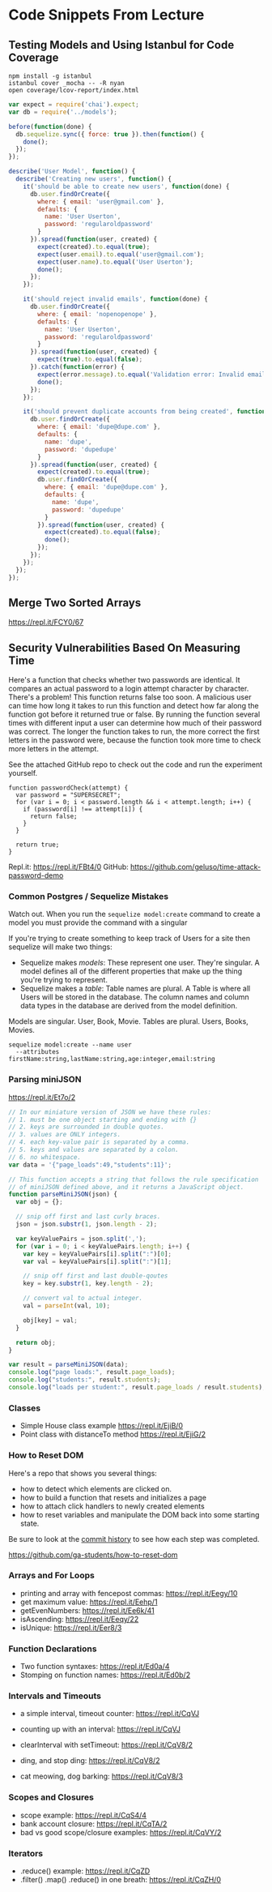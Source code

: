 # Code Snippets From Lecture

## Testing Models and Using Istanbul for Code Coverage

```
npm install -g istanbul
istanbul cover _mocha -- -R nyan
open coverage/lcov-report/index.html
```

```js
var expect = require('chai').expect;
var db = require('../models');

before(function(done) {
  db.sequelize.sync({ force: true }).then(function() {
    done();
  });
});

describe('User Model', function() {
  describe('Creating new users', function() {
    it('should be able to create new users', function(done) {
      db.user.findOrCreate({
        where: { email: 'user@gmail.com' },
        defaults: {
          name: 'User Userton',
          password: 'regularoldpassword'
        }
      }).spread(function(user, created) {
        expect(created).to.equal(true);
        expect(user.email).to.equal('user@gmail.com');
        expect(user.name).to.equal('User Userton');
        done();
      });
    });

    it('should reject invalid emails', function(done) {
      db.user.findOrCreate({
        where: { email: 'nopenopenope' },
        defaults: {
          name: 'User Userton',
          password: 'regularoldpassword'
        }
      }).spread(function(user, created) {
        expect(true).to.equal(false);
      }).catch(function(error) {
        expect(error.message).to.equal('Validation error: Invalid email address');
        done();
      });
    });

    it('should prevent duplicate accounts from being created', function(done) {
      db.user.findOrCreate({
        where: { email: 'dupe@dupe.com' },
        defaults: {
          name: 'dupe',
          password: 'dupedupe'
        }
      }).spread(function(user, created) {
        expect(created).to.equal(true);
        db.user.findOrCreate({
          where: { email: 'dupe@dupe.com' },
          defaults: {
            name: 'dupe',
            password: 'dupedupe'
          }
        }).spread(function(user, created) {
          expect(created).to.equal(false);
          done();
        });
      });
    });
  });
});
```

## Merge Two Sorted Arrays

<https://repl.it/FCY0/67>

## Security Vulnerabilities Based On Measuring Time
Here's a function that checks whether two passwords are identical. It compares
an actual password to a login attempt character by character. There's a problem!
This function returns false too soon. A malicious user can time how long it takes
to run this function and detect how far along the function got before it returned
true or false. By running the function several times with different input a user
can determine how much of their password was correct. The longer the function takes
to run, the more correct the first letters in the password were, because the function
took more time to check more letters in the attempt.

See the attached GitHub repo to check out the code and run the experiment yourself.

```
function passwordCheck(attempt) {
  var password = "SUPERSECRET";
  for (var i = 0; i < password.length && i < attempt.length; i++) {
    if (password[i] !== attempt[i]) {
      return false;
    }
  }

  return true;
}
```
Repl.it: <https://repl.it/FBt4/0>
GitHub: <https://github.com/geluso/time-attack-password-demo>

<script src="//repl.it/embed/FBt4/0.js"></script>

### Common Postgres / Sequelize Mistakes

Watch out. When you run the `sequelize model:create` command to create a model
you must provide the command with a singular

If you're trying to create something to keep track of Users for a site then
sequelize will make two things:

- Sequelize makes *models*: These represent one user. They're singular. A model defines all
of the different properties that make up the thing you're trying to represent.
- Sequelize makes a *table*: Table names are plural. A Table is where all Users
will be stored in the database. The column names and column data types in the
database are derived from the model definition.

Models are singular. User, Book, Movie.
Tables are plural. Users, Books, Movies.

```
sequelize model:create --name user
  --attributes firstName:string,lastName:string,age:integer,email:string
```



### Parsing miniJSON
<script src="//repl.it/embed/Et7o/65.js"></script>

<https://repl.it/Et7o/2>

```js
// In our miniature version of JSON we have these rules:
// 1. must be one object starting and ending with {}
// 2. keys are surrounded in double quotes.
// 3. values are ONLY integers.
// 4. each key-value pair is separated by a comma.
// 5. keys and values are separated by a colon.
// 6. no whitespace.
var data = '{"page_loads":49,"students":11}';

// This function accepts a string that follows the rule specification
// of miniJSON defined above, and it returns a JavaScript object.
function parseMiniJSON(json) {
  var obj = {};

  // snip off first and last curly braces.
  json = json.substr(1, json.length - 2);

  var keyValuePairs = json.split(',');
  for (var i = 0; i < keyValuePairs.length; i++) {
    var key = keyValuePairs[i].split(":")[0];
    var val = keyValuePairs[i].split(":")[1];

    // snip off first and last double-qoutes
    key = key.substr(1, key.length - 2);

    // convert val to actual integer.
    val = parseInt(val, 10);

    obj[key] = val;
  }

  return obj;
}

var result = parseMiniJSON(data);
console.log("page loads:", result.page_loads);
console.log("students:", result.students);
console.log("loads per student:", result.page_loads / result.students);
```

### Classes
- Simple House class example <https://repl.it/EjiB/0>
- Point class with distanceTo method <https://repl.it/EjiG/2>

### How to Reset DOM
Here's a repo that shows you several things:
- how to detect which elements are clicked on.
- how to build a function that resets and initializes a page
- how to attach click handlers to newly created elements
- how to reset variables and manipulate the DOM back into
  some starting state.

Be sure to look at the [commit history](https://github.com/ga-students/how-to-reset-dom/commits/master)
to see how each step was completed.

<https://github.com/ga-students/how-to-reset-dom>

### Arrays and For Loops
- printing and array with fencepost commas: <https://repl.it/Eegy/10>
- get maximum value: <https://repl.it/Eehp/1>
- getEvenNumbers: <https://repl.it/Ee6k/41>
- isAscending: <https://repl.it/Eeqy/22>
- isUnique: <https://repl.it/Eer8/3>

### Function Declarations
- Two function syntaxes: <https://repl.it/Ed0a/4>
- Stomping on function names: <https://repl.it/Ed0b/2>

### Intervals and Timeouts
- a simple interval, timeout counter: <https://repl.it/CqVJ>
- counting up with an interval: <https://repl.it/CqVJ>
- clearInterval with setTimeout: <https://repl.it/CqV8/2>

- ding, and stop ding: <https://repl.it/CqV8/2>
- cat meowing, dog barking: <https://repl.it/CqV8/3>

### Scopes and Closures
- scope example: <https://repl.it/CqS4/4>
- bank account closure: <https://repl.it/CqTA/2>
- bad vs good scope/closure examples: <https://repl.it/CqVY/2>

### Iterators
- .reduce() example: <https://repl.it/CqZD>
- .filter() .map() .reduce() in one breath: <https://repl.it/CqZH/0>
